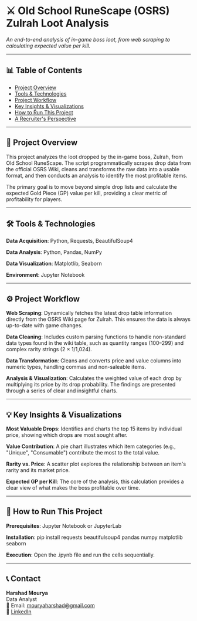 # ⚔️ Old School RuneScape (OSRS) Zulrah Loot Analysis

_An end-to-end analysis of in-game boss loot, from web scraping to calculating expected value per kill._

---
## 📊 Table of Contents
- <a href="#project-overview">Project Overview</a>
- <a href="#tools--technologies">Tools & Technologies</a>
- <a href="#project-workflow">Project Workflow</a>
- <a href="#key-insights--visualizations">Key Insights & Visualizations</a>
- <a href="#how-to-run-this-project">How to Run This Project</a>
- <a href="#recruiter-perspective">A Recruiter's Perspective</a>

---
<h2><a class="anchor" id="project-overview"></a>🎯 Project Overview</h2>

This project analyzes the loot dropped by the in-game boss, Zulrah, from Old School RuneScape. The script programmatically scrapes drop data from the official OSRS Wiki, cleans and transforms the raw data into a usable format, and then conducts an analysis to identify the most profitable items.

The primary goal is to move beyond simple drop lists and calculate the expected Gold Piece (GP) value per kill, providing a clear metric of profitability for players.

---
<h2><a class="anchor" id="tools--technologies"></a>🛠️ Tools & Technologies</h2>

**Data Acquisition**: Python, Requests, BeautifulSoup4

**Data Analysis**: Python, Pandas, NumPy

**Data Visualization**: Matplotlib, Seaborn

**Environment**: Jupyter Notebook

---
<h2><a class="anchor" id="project-workflow"></a>⚙️ Project Workflow</h2>

**Web Scraping**: Dynamically fetches the latest drop table information directly from the OSRS Wiki page for Zulrah. This ensures the data is always up-to-date with game changes.

**Data Cleaning**: Includes custom parsing functions to handle non-standard data types found in the wiki table, such as quantity ranges (100–299) and complex rarity strings (2 × 1/1,024).

**Data Transformation**: Cleans and converts price and value columns into numeric types, handling commas and non-saleable items.

**Analysis & Visualization**: Calculates the weighted value of each drop by multiplying its price by its drop probability. The findings are presented through a series of clear and insightful charts.

---
<h2><a class="anchor" id="key-insights--visualizations"></a>💡 Key Insights & Visualizations</h2>

**Most Valuable Drops**: Identifies and charts the top 15 items by individual price, showing which drops are most sought after.

**Value Contribution**: A pie chart illustrates which item categories (e.g., "Unique", "Consumable") contribute the most to the total value.

**Rarity vs. Price**: A scatter plot explores the relationship between an item's rarity and its market price.

**Expected GP per Kill**: The core of the analysis, this calculation provides a clear view of what makes the boss profitable over time.

---
<h2><a class="anchor" id="how-to-run-this-project"></a>🚀 How to Run This Project</h2>

**Prerequisites**: Jupyter Notebook or JupyterLab

**Installation**: pip install requests beautifulsoup4 pandas numpy matplotlib seaborn

**Execution**: Open the .ipynb file and run the cells sequentially.

---
<h2><a class="anchor" id="contact"></a>📞 Contact</h2>

**Harshad Mourya**<br>
Data Analyst<br>
📧 Email: mouryaharshad@gmail.com<br>
🔗 [LinkedIn](https://www.linkedin.com/in/harshad-mourya/)
